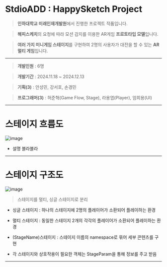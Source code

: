 # StdioADD : HappySketch Project

> **인하대학교 미래인재개발원**에서 진행한 프로젝트 작품입니다.

> **해피스케치**의 요청에 따라 모션 감지를 이용한 AR게임 **프로토타입 모델**입니다.

> **여러 가지 미니게임 스테이지**를 구현하여 2명의 사용자가 대전을 할 수 있는 **AR 멀티 게임**입니다.

---

> **개발인원** : 6명

> **개발기간** : 2024.11.18 ~ 2024.12.13

> **기획(3)** : 안성민, 강서호, 손경민

> **프로그래머(3)** : 허준혁(Game Flow, Stage), 라용엽(Player), 엄희용(UI)

---

# 스테이지 흐름도

![image](https://github.com/user-attachments/assets/11af4c32-d412-4c47-8978-eab836b5b87f)

>

- 설명 블라블라

---

# 스테이지 구조도

![image](https://github.com/user-attachments/assets/8cc2ef99-737a-4a22-a317-a60782530ad5)

> 스테이지를 멀티, 싱글 스테이지로 분리

- 싱글 스테이지 : 하나의 스테이지에 2명의 플레이어가 소환되어 플레이하는 환경

- 멀티 스테이지 : 동일한 스테이지 2개의 각각의 플레이어가 소환되어 플레이하는 환경 

- (StageName)스테이지 : 스테이지 이름의 namespace로 묶어 세부 콘텐츠를 구현

- 각 스테이지와 상호작용이 필요한 객체는 StageParam을 통해 정보를 주고 받음

---

